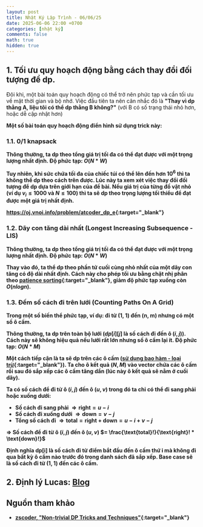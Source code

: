 ```yaml
---
layout: post
title: Nhật Ký Lập Trình - 06/06/25
date: 2025-06-06 22:00 +0700
categories: [nhật ký]
comments: false
math: true
hidden: true
---
```


## 1. Tối ưu quy hoạch động bằng cách thay đổi đối tượng để dp.

Đôi khi, một bài toán quy hoạch động có thể trở nên phức tạp và cần tối ưu về mặt thời gian và bộ nhớ. Việc đầu tiên ta nên cân nhắc đó là <b>"Thay vì dp thằng A, liệu tôi có thể dp thằng B không?"</b> (với B có số trạng thái nhỏ hơn, hoặc dễ cập nhật hơn) 

<b>Một số bài toán quy hoạch động điển hình sử dụng trick này:

### 1.1. 0/1 knapsack

Thông thường, ta dp theo tổng giá trị tối đa có thể đạt được với một trọng lượng nhất định. Độ phức tạp: $O(N * W)$

Tuy nhiên, khi sức chứa tối đa của chiếc túi có thể lên đến hơn $10^6$ thì ta không thể dp theo cách trên được. Lúc này ta xem xét việc <b>thay đổi đối tượng để dp</b> dựa trên giới hạn của đề bài. Nếu giá trị của từng đồ vật nhỏ (ví dụ $v_i \leq 1000$ và $N \leq 100$)
thì ta sẽ <b>dp theo trọng lượng tối thiểu để đạt được một giá trị nhất định<b>.

<https://oj.vnoi.info/problem/atcoder_dp_e>{:target="_blank"}

### 1.2. Dãy con tăng dài nhất (Longest Increasing Subsequence - LIS)

Thông thường, ta dp theo tổng giá trị tối đa có thể đạt được với một trọng lượng nhất định. Độ phức tạp: $O(N * W)$

Thay vào đó, ta thể dp theo phần tử cuối cùng nhỏ nhất của một dãy con tăng có độ dài nhất định. Cách này cho phép tối ưu bằng chặt nhị phân theo [patience sorting](https://en.wikipedia.org/wiki/Patience_sorting){:target="_blank"}, giảm độ phức tạp xuống còn $O(nlogn)$.

### 1.3. Đếm số cách đi trên lưới (Counting Paths On A Grid)

Trong một số biến thể phức tạp, ví dụ: <b>đi từ (1, 1) đến (n, m) nhưng có một số ô cấm.</b>

Thông thường, ta dp trên toàn bộ lưới ($dp[i][j]$ là số cách đi đến ô $(i, j)$). Cách này sẽ không hiệu quả nếu lưới rất lớn nhưng số ô cấm lại ít. Độ phức tạp: $O(N * M)$

Một cách tiếp cận là ta sẽ dp trên các ô cấm ([sử dụng bao hàm - loại trừ](https://vi.wikipedia.org/wiki/Nguy%C3%AAn_l%C3%BD_bao_h%C3%A0m-lo%E1%BA%A1i_tr%E1%BB%AB){:target="_blank"}). Ta cho ô kết quả $(N, M)$ vào vector chứa các ô cấm rồi sau đó sắp xếp các ô cấm tăng dần (lúc này ô kết quả sẽ nằm ở cuối dãy). 

Ta có số cách để đi từ ô $(i, j)$ đến ô $(u, v)$ trong đó ta chỉ có thể đi <b>sang phải hoặc xuống dưới</b>:

- Số cách đi sang phải $\Rightarrow \text{right} = u - i$
- Số cách đi xuống dưới $\Rightarrow \text{down} = v - j$
- Tổng số cách đi $\Rightarrow \text{total} = \text{right + down} = u - i + v - j$

$\Rightarrow$ Số cách để đi từ ô $(i, j)$ đến ô $(u, v)$ $= \frac{\text{total}!}{\text{right}! * \text{down}!}$

Định nghĩa dp[i] là số cách đi từ điểm bắt đầu đến ô cấm thứ i mà <b>không đi qua bất kỳ ô cấm nào trước đó trong danh sách đã sắp xếp</b>. Base case sẽ là số cách đi từ $(1, 1)$ đến các ô cấm.

## 2. Định lý Lucas: [Blog](/posts/dinh-ly-lucas)



## Nguồn tham khảo
- [zscoder, "Non-trivial DP Tricks and Techniques"](https://codeforces.com/blog/entry/47764){:target="_blank"}